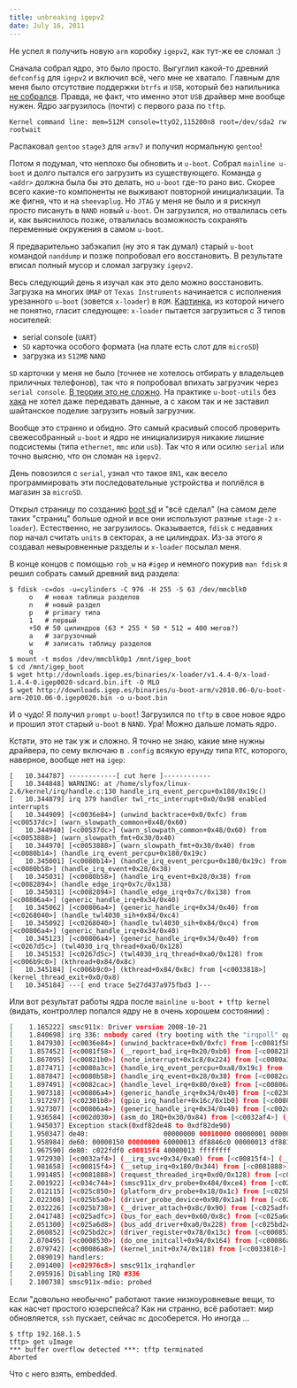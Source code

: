 ```yaml
---
title: unbreaking igepv2
date: July 16, 2011
---
```


Не успел я получить новую `arm` коробку `igepv2`, как тут-же ее сломал :)

Сначала собрал ядро, это было просто. Выгуглил какой-то древний
`defconfig` для `igepv2` и включил всё, чего мне не хватало. Главным
для меня было отсутствие поддержки `btrfs` и `USB`, который без
напильника [не собрался](https://lkml.org/lkml/2011/7/17/68). Правда, не
факт, что именно этот `USB` драйвер мне вообще нужен. Ядро загрузилось
(почти) с первого раза по `tftp`.

```
Kernel command line: mem=512M console=ttyO2,115200n8 root=/dev/sda2 rw rootwait
```

Распаковал `gentoo` `stage3` для `armv7` и получил нормальную `gentoo`!

Потом я подумал, что неплохо бы обновить и `u-boot`. Собрал `mainline
u-boot` и долго пытался его загрузить из
существующего. Команда `g <addr>` должна была бы это делать, но
`u-boot` где-то рано вис. Скорее всего какие-то компоненты не выживают
повторной инициализации. Та же фигня, что и на `sheevaplug`. Но
`JTAG` у меня не было и я рискнул просто писануть в `NAND` новый
`u-boot`. Он загрузился, но отвалилась сеть и, как выяснилось позже,
отвалилась возможность сохранять переменные окружения в самом
`u-boot`.

Я предварительно забэкапил (ну это я так думал) старый `u-boot`
командой `nanddump` и позже попробовал его восстановить. В результате
вписал полный мусор и сломал загрузку `igepv2`.

Весь следующий день я изучал как это дело можно восстановить. Загрузка
на многих `OMAP` от `Texas Instruments` начинается с исполнения
урезанного `u-boot` (зовется `x-loader`) в `ROM`.
[Картинка](http://www.omappedia.org/wiki/Bootloader_Project#OMAP_Boot_Sequence),
из которой ничего не понятно, гласит следующее: `x-loader` пытается
загрузиться с 3 типов носителей:

- serial console (`UART`)
- `SD` карточка особого формата (на плате есть слот для `microSD`)
- загрузка из `512MB` `NAND`

`SD` карточки у меня не было (точнее не хотелось отбирать у владельцев
приличных телефонов), так что я попробовал впихать загрузчик через
`serial console`. [В теории это не
сложно](http://markmail.org/message/ajwqor7dzvkc2yl3). На практике
`u-boot-utils` без
[хака](https://github.com/nmenon/omap-u-boot-utils/commit/e8978e3a9aa3b81bf6270fa951549c56c4450f3a)
не хотел даже передавать данные, а с хаком так и не заставил шайтанское
поделие загрузить новый загрузчик.

Вообще это странно и обидно. Это самый красивый способ проверить
свежесобранный `u-boot` и ядро не инициализируя никакие лишние
подсистемы (типа `ethernet`, `mmc` или `usb`). Так что я или осилю
`serial` или точно выясню, что он сломан на `igepv2`.

День повозился с `serial`, узнал что такое `8N1`, как весело
программировать эти последовательные устройства и поплёлся в
магазин за `microSD`.

Открыл страницу по созданию [boot
sd](http://code.google.com/p/beagleboard/wiki/LinuxBootDiskFormat) и
"всё сделал" (на самом деле таких "страниц" больше одной и все они
используют разные `stage-2` `x-loader`). Естественно, не загрузилось.
Оказывается, `fdisk` с недавних пор начал считать `units` в
секторах, а не цилиндрах. Из-за этого я создавал невыровненные разделы и
`x-loader` посылал меня.

В конце концов с помощью `rob_w` на `#igep` и немного покурив
`man fdisk` я решил собрать самый древний вид раздела:

```
$ fdisk -c=dos -u=cylinders -C 976 -H 255 -S 63 /dev/mmcblk0
     o   # новая таблица разделов
     n   # новый раздел
     p   # primary типа
     1   # первый
     +50 # 50 цилиндров (63 * 255 * 50 * 512 = 400 мегов?)
     a   # загрузочный
     w   # записать таблицу разделов
     q
$ mount -t msdos /dev/mmcblk0p1 /mnt/igep_boot
$ cd /mnt/igep_boot
$ wget http://downloads.igep.es/binaries/x-loader/v1.4.4-0/x-load-1.4.4-0.igep0020-sdcard.bin.ift -O MLO
$ wget http://downloads.igep.es/binaries/u-boot-arm/v2010.06-0/u-boot-arm-2010.06-0.igep0020.bin -o u-boot.bin
```

И о чудо! Я получил `prompt` `u-boot`! Загрузился по `tftp` в свое
новое ядро и прошил этот старый `u-boot` в `NAND`. Ура! Можно дальше
ломать ядро.

Кстати, это не так уж и сложно. Я точно не знаю, какие мне нужны
драйвера, по сему включаю в `.config` всякую ерунду типа `RTC`,
которого, наверное, вообще нет на `igep`:

```
[   10.344787] ------------[ cut here ]------------
[   10.344848] WARNING: at /home/slyfox/linux-2.6/kernel/irq/handle.c:130 handle_irq_event_percpu+0x180/0x19c()
[   10.344879] irq 379 handler twl_rtc_interrupt+0x0/0x98 enabled interrupts
[   10.344909] [<c0036e84>] (unwind_backtrace+0x0/0xfc) from [<c00537dc>] (warn_slowpath_common+0x48/0x60)
[   10.344940] [<c00537dc>] (warn_slowpath_common+0x48/0x60) from [<c0053888>] (warn_slowpath_fmt+0x30/0x40)
[   10.344970] [<c0053888>] (warn_slowpath_fmt+0x30/0x40) from [<c0080b14>] (handle_irq_event_percpu+0x180/0x19c)
[   10.345001] [<c0080b14>] (handle_irq_event_percpu+0x180/0x19c) from [<c0080b58>] (handle_irq_event+0x28/0x38)
[   10.345031] [<c0080b58>] (handle_irq_event+0x28/0x38) from [<c0082894>] (handle_edge_irq+0x7c/0x138)
[   10.345031] [<c0082894>] (handle_edge_irq+0x7c/0x138) from [<c00806a4>] (generic_handle_irq+0x34/0x40)
[   10.345062] [<c00806a4>] (generic_handle_irq+0x34/0x40) from [<c0268040>] (handle_twl4030_sih+0x84/0xc4)
[   10.345092] [<c0268040>] (handle_twl4030_sih+0x84/0xc4) from [<c00806a4>] (generic_handle_irq+0x34/0x40)
[   10.345123] [<c00806a4>] (generic_handle_irq+0x34/0x40) from [<c0267d5c>] (twl4030_irq_thread+0xa0/0x128)
[   10.345153] [<c0267d5c>] (twl4030_irq_thread+0xa0/0x128) from [<c006b9c0>] (kthread+0x84/0x8c)
[   10.345184] [<c006b9c0>] (kthread+0x84/0x8c) from [<c0033818>] (kernel_thread_exit+0x0/0x8)
[   10.345184] ---[ end trace 5e27d437a975fbd3 ]---
```

Или вот результат работы ядра после `mainline u-boot + tftp kernel`
(видать, контроллер попался ядру не в очень хорошем состоянии) :

``` bash
[    1.165222] smsc911x: Driver version 2008-10-21
[    1.840698] irq 336: nobody cared (try booting with the "irqpoll" option)
[    1.847930] [<c0036e84>] (unwind_backtrace+0x0/0xfc) from [<c0081f58>] (__report_bad_irq+0x20/0xb0)
[    1.857452] [<c0081f58>] (__report_bad_irq+0x20/0xb0) from [<c00821b0>] (note_interrupt+0x1c8/0x224)
[    1.867095] [<c00821b0>] (note_interrupt+0x1c8/0x224) from [<c0080a3c>] (handle_irq_event_percpu+0xa8/0x19c)
[    1.877471] [<c0080a3c>] (handle_irq_event_percpu+0xa8/0x19c) from [<c0080b58>] (handle_irq_event+0x28/0x38)
[    1.887847] [<c0080b58>] (handle_irq_event+0x28/0x38) from [<c0082cac>] (handle_level_irq+0x80/0xe8)
[    1.897491] [<c0082cac>] (handle_level_irq+0x80/0xe8) from [<c00806a4>] (generic_handle_irq+0x34/0x40)
[    1.907318] [<c00806a4>] (generic_handle_irq+0x34/0x40) from [<c02301b8>] (gpio_irq_handler+0x16c/0x1b0)
[    1.917297] [<c02301b8>] (gpio_irq_handler+0x16c/0x1b0) from [<c00806a4>] (generic_handle_irq+0x34/0x40)
[    1.927307] [<c00806a4>] (generic_handle_irq+0x34/0x40) from [<c002d030>] (asm_do_IRQ+0x30/0x84)
[    1.936584] [<c002d030>] (asm_do_IRQ+0x30/0x84) from [<c0032af4>] (__irq_svc+0x34/0xa0)
[    1.945037] Exception stack(0xdf82de48 to 0xdf82de90)
[    1.950347] de40:                   00000000 00010000 00000001 00000000 df97f9c0 c041f584
[    1.958984] de60: 00000150 00000000 60000013 df8846c0 00000013 df881608 00000000 df82de90
[    1.967590] de80: c022fdf0 c00815f4 40000013 ffffffff
[    1.972930] [<c0032af4>] (__irq_svc+0x34/0xa0) from [<c00815f4>] (__setup_irq+0x180/0x344)
[    1.981658] [<c00815f4>] (__setup_irq+0x180/0x344) from [<c0081888>] (request_threaded_irq+0xd0/0x128)
[    1.991485] [<c0081888>] (request_threaded_irq+0xd0/0x128) from [<c034c744>] (smsc911x_drv_probe+0x484/0xce4)
[    2.001922] [<c034c744>] (smsc911x_drv_probe+0x484/0xce4) from [<c025c850>] (platform_drv_probe+0x18/0x1c)
[    2.012115] [<c025c850>] (platform_drv_probe+0x18/0x1c) from [<c025b5a0>] (driver_probe_device+0x98/0x1a4)
[    2.022308] [<c025b5a0>] (driver_probe_device+0x98/0x1a4) from [<c025b738>] (__driver_attach+0x8c/0x90)
[    2.032226] [<c025b738>] (__driver_attach+0x8c/0x90) from [<c025adfc>] (bus_for_each_dev+0x60/0x8c)
[    2.041748] [<c025adfc>] (bus_for_each_dev+0x60/0x8c) from [<c025a6d8>] (bus_add_driver+0xa0/0x228)
[    2.051300] [<c025a6d8>] (bus_add_driver+0xa0/0x228) from [<c025bd2c>] (driver_register+0x78/0x13c)
[    2.060852] [<c025bd2c>] (driver_register+0x78/0x13c) from [<c0008530>] (do_one_initcall+0x94/0x164)
[    2.070495] [<c0008530>] (do_one_initcall+0x94/0x164) from [<c00086a8>] (kernel_init+0x74/0x118)
[    2.079742] [<c00086a8>] (kernel_init+0x74/0x118) from [<c0033818>] (kernel_thread_exit+0x0/0x8)
[    2.089019] handlers:
[    2.091400] [<c02976c8>] smsc911x_irqhandler
[    2.095916] Disabling IRQ #336
[    2.100738] smsc911x-mdio: probed
```

Если "довольно необычно" работают такие низкоуровневые вещи, то как
насчет простого юзерспейса? Как ни странно, всё работает: мир
обновляется, `ssh` пускает, сейчас `mc` дособерется. Но иногда ...

```
$ tftp 192.168.1.5
tftp> get uImage
*** buffer overflow detected ***: tftp terminated
Aborted
```

Что с него взять, embedded.
